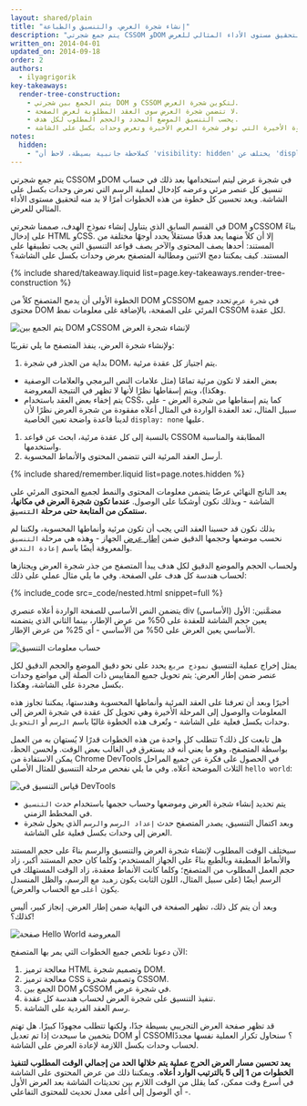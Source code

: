 ```yaml
---
layout: shared/plain
title: "إنشاء شجرة العرض، والتنسيق والطباعة"
description: "يتم جمع شجرتي CSSOM وDOM في شجرة عرض ليتم استخدامها بعد ذلك في حساب تنسيق كل عنصر مرئي وعرضه كإدخال لعملية الرسم التي تعرض وحدات بكسل على الشاشة. ويعد تحسين كل خطوة من هذه الخطوات أمرًا لا بد منه لتحقيق مستوى الأداء المثالي للعرض."
written_on: 2014-04-01
updated_on: 2014-09-18
order: 2
authors:
  - ilyagrigorik
key-takeaways:
  render-tree-construction:
    - يتم الجمع بين شجرتي DOM و CSSOM لتكوين شجرة العرض.
    - لا تتضمن شجرة العرض سوى العقد المطلوبة لعرض الصفحة.
    - يحسب التنسيق الموضع المحدد والحجم المطلوب لكل هدف.
    - يعد الرسم هو الخطوة الأخيرة التي توفر شجرة العرض الأخيرة وتعرض وحدات بكسل على الشاشة.
notes:
  hidden:
    - "كملاحظة جانبية بسيطة، لاحظ أن 'visibility: hidden' يختلف عن 'display: none'. الأول يجعل العنصر غير مرئي، ولكن يظل العنصر يشغل مساحة في التنسيق (أي يتم عرضه كمربع فارغ)، بينما يزيل الأخير (display: none) العنصر بالكامل من شجرة العرض بحيث يكون العنصر غير مرئي وليس جزءًا من التنسيق."
---
```

<p class="intro">
  يتم جمع شجرتي CSSOM وDOM في شجرة عرض ليتم استخدامها بعد ذلك في حساب تنسيق كل عنصر مرئي وعرضه كإدخال لعملية الرسم التي تعرض وحدات بكسل على الشاشة. ويعد تحسين كل خطوة من هذه الخطوات أمرًا لا بد منه لتحقيق مستوى الأداء المثالي للعرض.
</p>


في القسم السابق الذي يتناول إنشاء نموذج الهدف، صممنا شجرتي DOM وCSSOM بناءً على إدخال HTML وCSS. إلا أن كلاً منهما يعد هدفًا مستقلاً يحدد أوجهًا مختلفة من المستند: أحدها يصف المحتوى والآخر يصف قواعد التنسيق التي يجب تطبيقها على المستند. كيف يمكننا دمج الاثنين ومطالبة المتصفح بعرض وحدات بكسل على الشاشة؟

{% include shared/takeaway.liquid list=page.key-takeaways.render-tree-construction %}

الخطوة الأولى أن يدمج المتصفح كلاً من DOM وCSSOM في `شجرة عرض` تحدد جميع محتوى DOM المرئي على الصفحة، بالإضافة غلى معلومات نمط CSSOM لكل عقدة.

<img src="images/render-tree-construction.png" alt="يتم الجمع بين DOM وCSSOM لإنشاء شجرة العرض" class="center">

ولإنشاء شجرة العرض، ينفذ المتصفح ما يلي تقريبًا:

1. بداية من الجذر في شجرة DOM، يتم اجتياز كل عقدة مرئية.
  * بعض العقد لا تكون مرئية تمامًا (مثل علامات النص البرمجي والعلامات الوصفية وهكذا)، ويتم إسقاطها نظرًا لأنها لا تظهر في النتيجة المعروضة.
  * يتم إخفاء بعض العقد باستخدام CSS، كما يتم إسقاطها من شجرة العرض - على سبيل المثال، تعد العقدة الواردة في المثال أعلاه مفقودة من شجرة العرض نظرًا لأن لدينا قاعدة واضحة تعين الخاصية `display: none` عليها.
1. بالنسبة إلى كل عقدة مرئية، ابحث عن قواعد CSSOM المطابقة والمناسبة واستخدمها.
2. أرسل العقد المرئية التي تتضمن المحتوى والأنماط المحسوبة.

{% include shared/remember.liquid list=page.notes.hidden %}

يعد الناتج النهائي عرضًا يتضمن معلومات المحتوى والنمط لجميع المحتوى المرئي على الشاشة - وبذلك نكون أوشكنا على الوصول.  **عندما تكون شجرة العرض في مكانها، سنتمكن من المتابعة حتى مرحلة `التنسيق`.**

بذلك نكون قد حسبنا العقد التي يجب أن تكون مرئية وأنماطها المحسوبة، ولكننا لم نحسب موضعها وحجمها الدقيق ضمن [إطار عرض]({{site.fundamentals}}/layouts/rwd-fundamentals/set-the-viewport.html) الجهاز - وهذه هي مرحلة `التنسيق` والمعروفة أيضًا باسم `إعادة التدفق`.

ولحساب الحجم والموضع الدقيق لكل هدف يبدأ المتصفح من جذر شجرة العرض ويجتازها لحساب هندسة كل هدف على الصفحة. وفي ما يلي مثال عملي على ذلك:

{% include_code src=_code/nested.html snippet=full %}

يتضمن النص الأساسي للصفحة الواردة أعلاه عنصري div مضمَّنين: الأول (الأساسي) يعين حجم الشاشة للعقدة على 50% من عرض الإطار، بينما الثاني الذي يتضمنه الأساسي يعين العرض على 50% من الأساسي - أي 25% من عرض الإطار.

<img src="images/layout-viewport.png" alt="حساب معلومات التنسيق" class="center">

يمثل إخراج عملية التنسيق `نموذج مربع` يحدد على نحو دقيق الموضع والحجم الدقيق لكل عنصر ضمن إطار العرض: يتم تحويل جميع المقاييس ذات الصلة إلى مواضع وحدات بكسل مجردة على الشاشة، وهكذا.

أخيرًا وبعد أن تعرفنا على العقد المرئية وأنماطها المحسوبة وهندستها، يمكننا تجاوز هذه المعلومات والوصول إلى المرحلة الأخيرة وهي تحويل كل عقدة في شجرة العرض إلى وحدات بكسل فعلية على الشاشة - وتُعرف هذه الخطوة غالبًا باسم `الرسم` أو `التحويل`.

هل تابعت كل ذلك؟ تتطلب كل واحدة من هذه الخطوات قدرًا لا يُستهان به من العمل بواسطة المتصفح، وهو ما يعني أنه قد يستغرق في الغالب بعض الوقت. ولحسن الحظ، يمكن الاستفادة من Chrome DevTools في الحصول على فكرة عن جميع المراحل الثلاث الموضحة أعلاه. وفي ما يلي نفحص مرحلة التنسيق للمثال الأصلي `hello world`:

<img src="images/layout-timeline.png" alt="قياس التنسيق في DevTools" class="center">

* يتم تحديد إنشاء شجرة العرض وموضعها وحساب حجمها باستخدام حدث `التنسيق` في المخطط الزمني.
* وبعد اكتمال التنسيق، يصدر المتصفح حدث `إعداد الرسم` و`الرسم` الذي يحول شجرة العرض إلى وحدات بكسل فعلية على الشاشة.

سيختلف الوقت المطلوب لإنشاء شجرة العرض والتنسيق والرسم بناءً على حجم المستند والأنماط المطبقة وبالطبع بناءً على الجهاز المستخدم: وكلما كان حجم المستند أكبر، زاد حجم العمل المطلوب من المتصفح؛ وكلما كانت الأنماط معقدة، زاد الوقت المستهلك في الرسم أيضًا (على سبيل المثال، اللون الثابت يكون `زهيد` مع الرسم، والظل المنسدل يكون `أغلى` مع الحساب والعرض).

وبعد أن يتم كل ذلك، تظهر الصفحة في النهاية ضمن إطار العرض. إنجاز كبير، أليس كذلك؟!

<img src="images/device-dom-small.png" alt="صفحة Hello World المعروضة" class="center">

الآن دعونا نلخص جميع الخطوات التي يمر بها المتصفح:

1. معالجة ترميز HTML وتصميم شجرة DOM.
2. معالجة ترميز CSS وتصميم شجرة CSSOM.
3. الجمع بين DOM وCSSOM في شجرة عرض.
4. تنفيذ التنسيق على شجرة العرض لحساب هندسة كل عقدة.
5. رسم العقد الفردية على الشاشة.

قد تظهر صفحة العرض التجريبي بسيطة جدًا، ولكنها تتطلب مجهودًا كبيرًا. هل تهتم بتخمين ما سيحدث إذا تم تعديل DOM أو CSSOM؟ سنحاول تكرار العملية نفسها مجددًا لحساب وحدات بكسل اللازمة لإعادة العرض على الشاشة.

**يعد تحسين مسار العرض الحرج عملية يتم خلالها الحد من إجمالي الوقت المطلوب لتنفيذ الخطوات من 1 إلى  5 بالترتيب الوارد أعلاه.** ويمكننا ذلك من عرض المحتوى على الشاشة في أسرع وقت ممكن، كما يقلل من الوقت اللازم بين تحديثات الشاشة بعد العرض الأول - أي الوصول إلى أعلى معدل تحديث للمحتوى التفاعلي.



